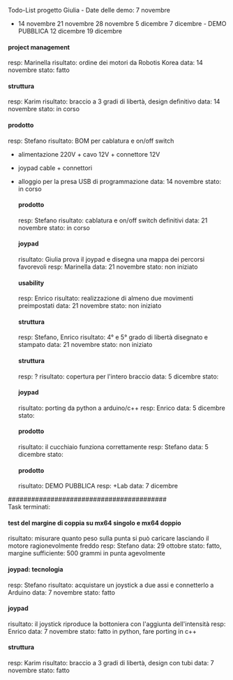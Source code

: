 Todo-List progetto Giulia - 
Date delle demo: 
  7 novembre
* 14 novembre
  21 novembre
  28 novembre
  5 dicembre
  7 dicembre - DEMO PUBBLICA
  12 dicembre
  19 dicembre


#### project management ####
resp: Marinella
risultato: ordine dei motori da Robotis Korea
data: 14 novembre
stato: fatto


#### struttura ####
resp: Karim
risultato: braccio a 3 gradi di libertà, design definitivo
data: 14 novembre
stato: in corso


#### prodotto ####
resp: Stefano
risultato: BOM per cablatura e on/off switch
- alimentazione 220V + cavo 12V + connettore 12V
- joypad cable + connettori
- alloggio per la presa USB di programmazione
data: 14 novembre
stato: in corso
        
        
  #### prodotto ####
  resp: Stefano
  risultato: cablatura e on/off switch definitivi
  data: 21 novembre
  stato: in corso

  
  #### joypad ####
  risultato: Giulia prova il joypad e disegna una mappa dei percorsi favorevoli
  resp: Marinella
  data: 21 novembre
  stato: non iniziato


  #### usability ####
  resp: Enrico
  risultato: realizzazione di almeno due movimenti preimpostati
  data: 21 novembre
  stato: non iniziato
  
  
  #### struttura ####
  resp: Stefano, Enrico
  risultato: 4° e 5° grado di libertà disegnato e stampato
  data: 21 novembre
  stato: non iniziato



    #### struttura ####
    resp: ?
    risultato: copertura per l'intero braccio
    data: 5 dicembre
    stato: 

    #### joypad ####
    risultato: porting da python a arduino/c++
    resp: Enrico
    data: 5 dicembre
    stato: 

    #### prodotto ####
    risultato: il cucchiaio funziona correttamente
    resp: Stefano
    data: 5 dicembre
    stato: 

    #### prodotto ####
    risultato: DEMO PUBBLICA
    resp: +Lab
    data: 7 dicembre


#########################################    
Task terminati:

#### test del margine di coppia su mx64 singolo e mx64 doppio ####
risultato: misurare quanto peso sulla punta si può caricare lasciando il motore ragionevolmente freddo
resp: Stefano
data: 29 ottobre
stato: fatto, margine sufficiente: 500 grammi in punta agevolmente


#### joypad: tecnologia ####
resp: Stefano
risultato: acquistare un joystick a due assi e connetterlo a Arduino
data: 7 novembre
stato: fatto

#### joypad ####
risultato: il joystick riproduce la bottoniera con l'aggiunta dell'intensità
resp: Enrico
data: 7 novembre
stato: fatto in python, fare porting in c++


#### struttura ####
resp: Karim
risultato: braccio a 3 gradi di libertà, design con tubi
data: 7 novembre
stato: fatto



